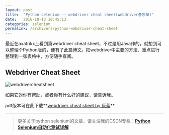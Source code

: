 ```yaml
---
layout: post
title:  "Python selenium —— webdriver cheat sheet(webdriver备忘单)"
date:   2016-10-13 10:45:13
categories: selenium
permalink: /archivers/python-webdriver-cheat-sheet
---
```


最近在axatrikx上看到篇webdriver cheat sheet，不过是用Java作的，就想到可以整理个Python版的，便有了此篇博文。把webdriver中主要的方法、重点进行整理到一张表格中，方便随手查阅。

## **Webdriver Cheat Sheet**


![webdrivercheatsheet](http://img.blog.csdn.net/20161013104400890)

如果它对你有帮助，或者你有什么好的建议，请告诉我。

pdf版本可在此下载**[webdriver cheat sheet by 灰蓝](http://download.csdn.net/detail/huilan_same/9652520)**

*****

> 更多关于python selenium的文章，请关注我的CSDN专栏：**[Python Selenium自动化测试详解](http://blog.csdn.net/column/details/12694.html)**
